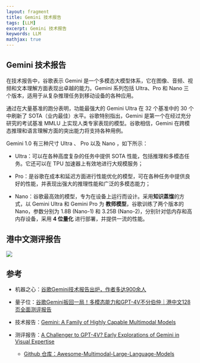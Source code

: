 ```yaml
---
layout: fragment
title: Gemini 技术报告
tags: [LLM]
excerpt: Gemini 技术报告
keywords: LLM
mathjax: true
---
```


## Gemini 技术报告

在技术报告中，谷歌表示 Gemini 是一个多模态大模型体系，它在图像、音频、视频和文本理解方面表现出卓越的能力。Gemini 系列包括 Ultra、Pro 和 Nano 三个版本，适用于从复杂推理任务到移动设备的各种应用。

通过在大量基准的跑分表明，功能最强大的 Gemini Ultra 在 32 个基准中的 30 个中刷新了 SOTA（业内最佳）水平。谷歌特别指出，Gemini 是第一个在经过充分研究的考试基准 MMLU 上实现人类专家表现的模型。谷歌相信，Gemini 在跨模态推理和语言理解方面的突出能力将支持各种用例。

Gemini 1.0 有三种尺寸 Ultra 、 Pro 以及 Nano ，如下所示：

- Ultra：可以在各种高度复杂的任务中提供 SOTA 性能，包括推理和多模态任务。它还可以在 TPU 加速器上有效地进行大规模服务；

- Pro：是谷歌在成本和延迟方面进行性能优化的模型，可在各种任务中提供良好的性能，并表现出强大的推理性能和广泛的多模态能力；

- Nano：谷歌最高效的模型，专为在设备上运行而设计。采用**知识蒸馏**的方式，以 Gemini Ultra 和 Gemini Pro 为 **教师模型**，谷歌训练了两个版本的 Nano，参数分别为 1.8B (Nano-1) 和 3.25B (Nano-2)，分别针对低内存和高内存设备，采用 **4 位量化** 进行部署，并提供一流的性能。

## 港中文测评报告

![](https://github.com/BradyFU/Awesome-Multimodal-Large-Language-Models/blob/main/images/gemini_vs_gpt.png)


## 参考

- 机器之心：[谷歌Gemini技术报告出炉，作者多达900余人](https://www.jiqizhixin.com/articles/2023-12-21-4)

- 量子位：[谷歌Gemini扳回一局！多模态能力和GPT-4V不分伯仲｜港中文128页全面测评报告](https://www.qbitai.com/2023/12/108550.html)

- 技术报告：[Gemini: A Family of Highly Capable Multimodal Models](https://arxiv.org/abs/2312.11805)

- 测评报告：[A Challenger to GPT-4V? Early Explorations of Gemini in Visual Expertise](https://arxiv.org/abs/2312.12436)

  - [Github 仓库：Awesome-Multimodal-Large-Language-Models](https://github.com/BradyFU/Awesome-Multimodal-Large-Language-Models)
